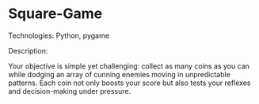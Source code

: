 # Square-Game

Technologies: Python, pygame

Description:

Your objective is simple yet challenging: collect as many coins as you can while dodging an array of cunning enemies moving in unpredictable patterns. Each coin not only boosts your score but also tests your reflexes and decision-making under pressure.
